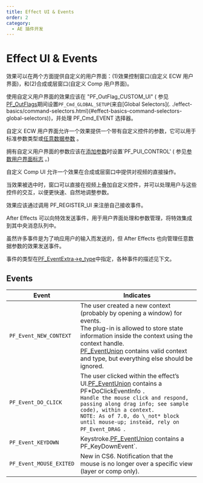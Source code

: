 ```yaml
---
title: Effect UI & Events
order: 2
category:
  - AE 插件开发
---
```


# Effect UI & Events

效果可以在两个方面提供自定义的用户界面：(1)效果控制窗口(自定义 ECW 用户界面)，和(2)合成或层窗口(自定义 Comp 用户界面)。

使用自定义用户界面的效果应该在 "PF_OutFlag_CUSTOM_UI" ( 参见[PF_OutFlags](../effect-basics/PF_OutData.html)期间设置`PF_Cmd_GLOBAL_SETUP`(来自[Global Selectors](. ./effect-basics/command-selectors.html)(#effect-basics-command-selectors-global-selectors))，并处理 PF_Cmd_EVENT 选择器。

自定义 ECW 用户界面允许一个效果提供一个带有自定义控件的参数，它可以用于标准参数类型或[任意数据参数](../effect-details/arbitrary-data-parameters.html) 。

拥有自定义用户界面的参数应该在[添加参数](../effect-details/interaction-callback-functions.html)时设置`PF_PUI_CONTROL' ( 参见[参数用户界面标志](../effect-basics/PF_ParamDef.html) 。)

自定义 Comp UI 允许一个效果在合成或层窗口中提供对视频的直接操作。

当效果被选中时，窗口可以直接在视频上叠加自定义控件，并可以处理用户与这些控件的交互，以便更快速、自然地调整参数。

效果应该通过调用 PF_REGISTER_UI 来注册自己接收事件。

After Effects 可以向特效发送事件，用于用户界面处理和参数管理，将特效集成到其中央消息队列中。

虽然许多事件是为了响应用户的输入而发送的，但 After Effects 也向管理任意数据参数的效果发送事件。

事件的类型在[PF_EventExtra-&gt;e_type](PF_EventExtra.html)中指定，各种事件的描述见下文。

## Events

| **Event**               | **Indicates**                                                                                                                                                                                                                                                                                                                                                                                       |
| ----------------------- | --------------------------------------------------------------------------------------------------------------------------------------------------------------------------------------------------------------------------------------------------------------------------------------------------------------------------------------------------------------------------------------------------- |
| `PF_Event_NEW_CONTEXT ` | The user created a new context (probably by opening a window) for events.<br />The plug-in is allowed to store state information inside the context using the context handle.<br />[PF_EventUnion](../effect-ui-events/PF_EventUnion.html) contains valid context and type, but everything else should be ignored.                  |
| `PF_Event_DO_CLICK `    | The user clicked within the effect’s UI.[PF_EventUnion](../effect-ui-events/PF_EventUnion.html) contains a PF*DoClickEventInfo `.`<br />`Handle the mouse click and respond, passing along drag info; see sample code), within a context.`<br />`NOTE: As of 7.0, do \_not* block until mouse-up; instead, rely on PF_Event_DRAG `. |
| `PF_Event_KEYDOWN `     | Keystroke.[PF_EventUnion](../effect-ui-events/PF_EventUnion.html) contains a PF_KeyDownEvent`.                                                                                                                                                                                                                                      |
| `PF_Event_MOUSE_EXITED` | New in CS6. Notification that the mouse is no longer over a specific view (layer or comp only).                                                                                                                                                                                                                                                                                                     |
